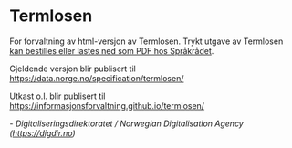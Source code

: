 # Termlosen

For forvaltning av html-versjon av Termlosen. Trykt utgave av Termlosen  [kan bestilles eller lastes ned som PDF hos Språkrådet](https://www.sprakradet.no/Vi-og-vart/Publikasjoner/Termlosen/).

Gjeldende versjon blir publisert til <https://data.norge.no/specification/termlosen/>

Utkast o.l. blir publisert til <https://informasjonsforvaltning.github.io/termlosen/>

\- _Digitaliseringsdirektoratet / Norwegian Digitalisation Agency (<https://digdir.no>)_
